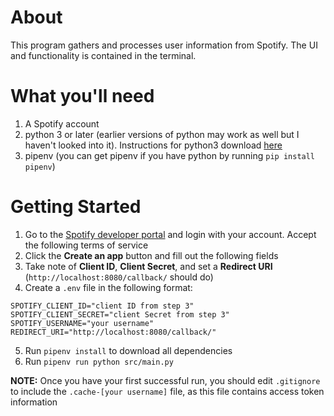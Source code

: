 # About

This program gathers and processes user information from Spotify. The UI and functionality is contained in the terminal. 

# What you'll need
1. A Spotify account
2. python 3 or later (earlier versions of python may work as well but I haven't looked into it). Instructions for python3 download [here](https://docs.python-guide.org/starting/install3/osx/)
3. pipenv (you can get pipenv if you have python by running `pip install pipenv`)

# Getting Started

1. Go to the [Spotify developer portal](https://developer.spotify.com/dashboard/login) and login with your account. Accept the following terms of service
2. Click the **Create an app** button and fill out the following fields
3. Take note of **Client ID**, **Client Secret**, and set a **Redirect URI** (`http://localhost:8080/callback/` should do)
4. Create a `.env` file in the following format:
```
SPOTIFY_CLIENT_ID="client ID from step 3"
SPOTIFY_CLIENT_SECRET="client Secret from step 3"
SPOTIFY_USERNAME="your username"
REDIRECT_URI="http://localhost:8080/callback/"
```
5. Run `pipenv install` to download all dependencies
6. Run `pipenv run python src/main.py`

**NOTE:** Once you have your first successful run, you should edit `.gitignore` to include the `.cache-[your username]` file, as this file contains access token information

